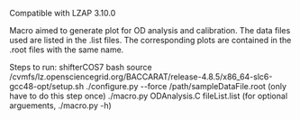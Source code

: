 Compatible with LZAP 3.10.0

Macro aimed to generate plot for OD analysis and calibration. The data files used are listed in the .list files. The corresponding plots are contained in the .root files with the same name.


Steps to run:
shifterCOS7 bash
source /cvmfs/lz.opensciencegrid.org/BACCARAT/release-4.8.5/x86_64-slc6-gcc48-opt/setup.sh
./configure.py --force /path/sampleDataFile.root (only have to do this step once)
./macro.py ODAnalysis.C fileList.list (for optional arguements, ./macro.py -h)

